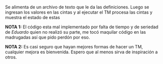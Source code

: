 Se alimenta de un archivo de texto que le da las definiciones. Luego se ingresan los valores en las cintas y al ejecutar el TM procesa las cintas y muestra el estado de estas

**NOTA 1:** El código esta mal implementado por falta de tiempo y de seriedad de _Eduardo_ quien no realizó su parte, me tocó maquilar código en las madrugadas así que pido perdón por eso.

**NOTA 2:** Es casi seguro que hayan mejores formas de hacer un TM, cualquier mejora es bienvenida. Espero que al menos sirva de inspiración a otros.